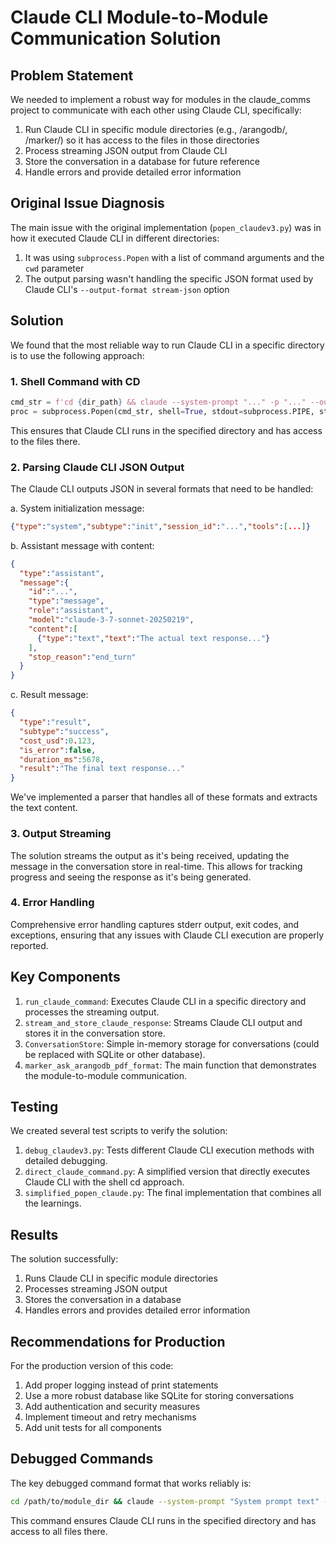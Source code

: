 # Claude CLI Module-to-Module Communication Solution

## Problem Statement

We needed to implement a robust way for modules in the claude_comms project to communicate with each other using Claude CLI, specifically:

1. Run Claude CLI in specific module directories (e.g., /arangodb/, /marker/) so it has access to the files in those directories
2. Process streaming JSON output from Claude CLI
3. Store the conversation in a database for future reference
4. Handle errors and provide detailed error information

## Original Issue Diagnosis

The main issue with the original implementation (`popen_claudev3.py`) was in how it executed Claude CLI in different directories:

1. It was using `subprocess.Popen` with a list of command arguments and the `cwd` parameter
2. The output parsing wasn't handling the specific JSON format used by Claude CLI's `--output-format stream-json` option

## Solution

We found that the most reliable way to run Claude CLI in a specific directory is to use the following approach:

### 1. Shell Command with CD

```python
cmd_str = f'cd {dir_path} && claude --system-prompt "..." -p "..." --output-format stream-json --verbose'
proc = subprocess.Popen(cmd_str, shell=True, stdout=subprocess.PIPE, stderr=subprocess.PIPE, text=True)
```

This ensures that Claude CLI runs in the specified directory and has access to the files there.

### 2. Parsing Claude CLI JSON Output

The Claude CLI outputs JSON in several formats that need to be handled:

a. System initialization message:
```json
{"type":"system","subtype":"init","session_id":"...","tools":[...]}
```

b. Assistant message with content:
```json
{
  "type":"assistant",
  "message":{
    "id":"...",
    "type":"message",
    "role":"assistant",
    "model":"claude-3-7-sonnet-20250219",
    "content":[
      {"type":"text","text":"The actual text response..."}
    ],
    "stop_reason":"end_turn"
  }
}
```

c. Result message:
```json
{
  "type":"result",
  "subtype":"success",
  "cost_usd":0.123,
  "is_error":false,
  "duration_ms":5678,
  "result":"The final text response..."
}
```

We've implemented a parser that handles all of these formats and extracts the text content.

### 3. Output Streaming

The solution streams the output as it's being received, updating the message in the conversation store in real-time. This allows for tracking progress and seeing the response as it's being generated.

### 4. Error Handling

Comprehensive error handling captures stderr output, exit codes, and exceptions, ensuring that any issues with Claude CLI execution are properly reported.

## Key Components

1. `run_claude_command`: Executes Claude CLI in a specific directory and processes the streaming output.
2. `stream_and_store_claude_response`: Streams Claude CLI output and stores it in the conversation store.
3. `ConversationStore`: Simple in-memory storage for conversations (could be replaced with SQLite or other database).
4. `marker_ask_arangodb_pdf_format`: The main function that demonstrates the module-to-module communication.

## Testing

We created several test scripts to verify the solution:

1. `debug_claudev3.py`: Tests different Claude CLI execution methods with detailed debugging.
2. `direct_claude_command.py`: A simplified version that directly executes Claude CLI with the shell cd approach.
3. `simplified_popen_claude.py`: The final implementation that combines all the learnings.

## Results

The solution successfully:

1. Runs Claude CLI in specific module directories
2. Processes streaming JSON output
3. Stores the conversation in a database
4. Handles errors and provides detailed error information

## Recommendations for Production

For the production version of this code:

1. Add proper logging instead of print statements
2. Use a more robust database like SQLite for storing conversations
3. Add authentication and security measures
4. Implement timeout and retry mechanisms
5. Add unit tests for all components

## Debugged Commands

The key debugged command format that works reliably is:

```bash
cd /path/to/module_dir && claude --system-prompt "System prompt text" -p "User prompt text" --output-format stream-json --verbose
```

This command ensures Claude CLI runs in the specified directory and has access to all files there.